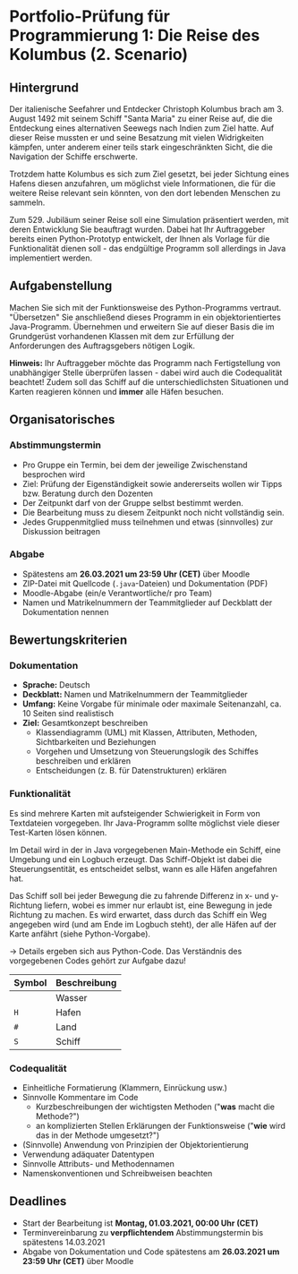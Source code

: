 # Portfolio-Prüfung für Programmierung 1: Die Reise des Kolumbus (2. Scenario)

## Hintergrund
Der italienische Seefahrer und Entdecker Christoph Kolumbus brach am 3. August 1492 mit seinem Schiff "Santa Maria" zu einer Reise auf, die die Entdeckung eines alternativen Seewegs nach Indien zum Ziel hatte. Auf dieser Reise mussten er und seine Besatzung mit vielen Widrigkeiten kämpfen, unter anderem einer teils stark eingeschränkten Sicht, die die Navigation der Schiffe erschwerte.

Trotzdem hatte Kolumbus es sich zum Ziel gesetzt, bei jeder Sichtung eines Hafens diesen anzufahren, um möglichst viele Informationen, die für die weitere Reise relevant sein könnten, von den dort lebenden Menschen zu sammeln.

Zum 529. Jubiläum seiner Reise soll eine Simulation präsentiert werden, mit deren Entwicklung Sie beauftragt wurden. Dabei hat Ihr Auftraggeber bereits einen Python-Prototyp entwickelt, der Ihnen als Vorlage für die Funktionalität dienen soll - das endgültige Programm soll allerdings in Java implementiert werden.

## Aufgabenstellung
Machen Sie sich mit der Funktionsweise des Python-Programms vertraut. "Übersetzen" Sie anschließend dieses Programm in ein objektorientiertes Java-Programm. Übernehmen und erweitern Sie auf dieser Basis die im Grundgerüst vorhandenen Klassen mit dem zur Erfüllung der Anforderungen des Auftragsgebers nötigen Logik.

**Hinweis:** Ihr Auftraggeber möchte das Programm nach Fertigstellung von unabhängiger Stelle überprüfen lassen - dabei wird auch die Codequalität beachtet! Zudem soll das Schiff auf die unterschiedlichsten Situationen und Karten reagieren können und **immer** alle Häfen besuchen.

## Organisatorisches

### Abstimmungstermin
- Pro Gruppe ein Termin, bei dem der jeweilige Zwischenstand besprochen wird
- Ziel: Prüfung der Eigenständigkeit sowie andererseits wollen wir Tipps bzw. Beratung durch den Dozenten
- Der Zeitpunkt darf von der Gruppe selbst bestimmt werden.
- Die Bearbeitung muss zu diesem Zeitpunkt noch nicht vollständig sein.
- Jedes Gruppenmitglied muss teilnehmen und etwas (sinnvolles) zur Diskussion beitragen

### Abgabe
- Spätestens am **26.03.2021 um 23:59 Uhr (CET)** über Moodle
- ZIP-Datei mit Quellcode (`.java`-Dateien) und Dokumentation (PDF)
- Moodle-Abgabe (ein/e Verantwortliche/r pro Team)
- Namen und Matrikelnummern der Teammitglieder auf Deckblatt der Dokumentation nennen

## Bewertungskriterien

### Dokumentation
- **Sprache:** Deutsch
- **Deckblatt:** Namen und Matrikelnummern der Teammitglieder
- **Umfang:** Keine Vorgabe für minimale oder maximale Seitenanzahl, ca. 10 Seiten sind realistisch
- **Ziel:** Gesamtkonzept beschreiben
  - Klassendiagramm (UML) mit Klassen, Attributen, Methoden, Sichtbarkeiten und Beziehungen
  - Vorgehen und Umsetzung von Steuerungslogik des Schiffes beschreiben und erklären
  - Entscheidungen (z. B. für Datenstrukturen) erklären

### Funktionalität
Es sind mehrere Karten mit aufsteigender Schwierigkeit in Form von Textdateien vorgegeben. Ihr Java-Programm sollte möglichst viele dieser Test-Karten lösen können.

Im Detail wird in der in Java vorgegebenen Main-Methode ein Schiff, eine Umgebung und ein Logbuch erzeugt. Das Schiff-Objekt ist dabei die Steuerungsentität, es entscheidet selbst, wann es alle Häfen angefahren hat.

Das Schiff soll bei jeder Bewegung die zu fahrende Differenz in x- und y-Richtung liefern, wobei es immer nur erlaubt ist, eine Bewegung in jede Richtung zu machen.
Es wird erwartet, dass durch das Schiff ein Weg angegeben wird (und am Ende im Logbuch steht), der alle Häfen auf der Karte anfährt (siehe Python-Vorgabe).

→ Details ergeben sich aus Python-Code. Das Verständnis des vorgegebenen Codes gehört zur Aufgabe dazu!

| Symbol | Beschreibung |
| :--- | :--- |
| ` ` | Wasser |
| `H` | Hafen |
| `#` | Land |
| `S` | Schiff |

### Codequalität
- Einheitliche Formatierung (Klammern, Einrückung usw.)
- Sinnvolle Kommentare im Code
  - Kurzbeschreibungen der wichtigsten Methoden ("**was** macht die Methode?")
  - an komplizierten Stellen Erklärungen der Funktionsweise ("**wie** wird das in der Methode umgesetzt?")
- (Sinnvolle) Anwendung von Prinzipien der Objektorientierung
- Verwendung adäquater Datentypen
- Sinnvolle Attributs- und Methodennamen
- Namenskonventionen und Schreibweisen beachten


## Deadlines
- Start der Bearbeitung ist **Montag, 01.03.2021, 00:00 Uhr (CET)**
- Terminvereinbarung zu **verpflichtendem** Abstimmungstermin bis spätestens 14.03.2021
- Abgabe von Dokumentation und Code spätestens am **26.03.2021 um 23:59 Uhr (CET)** über Moodle